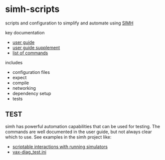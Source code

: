 # simh-scripts
scripts and configuration to simplify and automate using [SIMH](https://github.com/simh/simh)

key documentation
* [user guide](https://tangentsoft.com/pidp8i/uv/doc/simh/main.pdf)
* [user guide supplement](http://simh.trailing-edge.com/hp/docs/simh_supplement.pdf)
* [list of commands](https://github.com/open-simh/simh/blob/master/SIMH-V4-status.md)

includes 
* configuration files
* expect 
* compile 
* networking 
* dependency setup
* tests

## TEST
simh has powerful automation capabilities that can be used for testing.  The commands are well documented in the user guide, but not always clear which to use.  See examples in the simh project like:
* [scriptable interactions with running simulators](https://github.com/simh/simh#scriptable-interactions-with-running-simulators)
* [vax-diag_test.ini](https://raw.githubusercontent.com/simh/simh/master/VAX/tests/vax-diag_test.ini)



